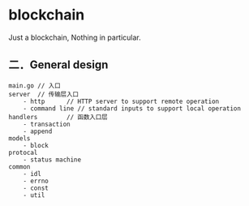 # blockchain
Just a blockchain, Nothing in particular.

## 二．General design

	main.go // 入口
	server  // 传输层入口 
		- http      // HTTP server to support remote operation
		- command line // standard inputs to support local operation
	handlers        // 函数入口层
		- transaction
        - append
	models
		- block
	protocal
	    - status machine
	common
	    - idl
		- errno
		- const
		- util